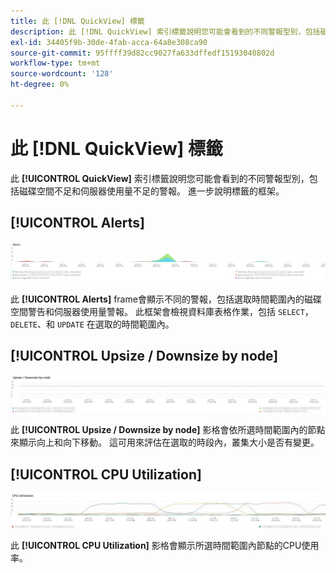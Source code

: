 ```yaml
---
title: 此 [!DNL QuickView] 標籤
description: 此 [!DNL QuickView] 索引標籤說明您可能會看到的不同警報型別，包括磁碟空間不足和伺服器使用量不足的警報。
exl-id: 34405f9b-30de-4fab-acca-64a8e308ca90
source-git-commit: 95ffff39d82cc9027fa633dffedf15193040802d
workflow-type: tm+mt
source-wordcount: '128'
ht-degree: 0%

---
```


# 此 [!DNL QuickView] 標籤

此 **[!UICONTROL QuickView]** 索引標籤說明您可能會看到的不同警報型別，包括磁碟空間不足和伺服器使用量不足的警報。 進一步說明標籤的框架。

## [!UICONTROL Alerts]

![警報](../../assets/tools/observation-for-adobe-commerce/quickview_alerts.jpg)

此 **[!UICONTROL Alerts]** frame會顯示不同的警報，包括選取時間範圍內的磁碟空間警告和伺服器使用量警報。 此框架會檢視資料庫表格作業，包括 `SELECT`， `DELETE`、和 `UPDATE` 在選取的時間範圍內。

## [!UICONTROL Upsize / Downsize by node]

![依節點放大/縮小](../../assets/tools/observation-for-adobe-commerce/quickview_upsize_by_node.jpg)

此 **[!UICONTROL Upsize / Downsize by node]** 影格會依所選時間範圍內的節點來顯示向上和向下移動。 這可用來評估在選取的時段內，叢集大小是否有變更。

## [!UICONTROL CPU Utilization]

![CPU使用情況](../../assets/tools/observation-for-adobe-commerce/quickview_cpu.jpg)

此 **[!UICONTROL CPU Utilization]** 影格會顯示所選時間範圍內節點的CPU使用率。
